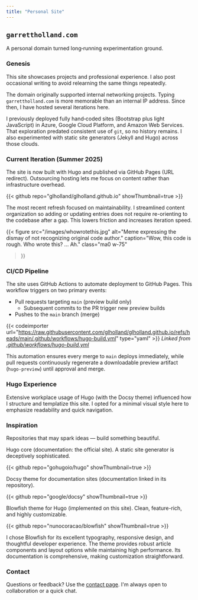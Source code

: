 ```yaml
---
title: "Personal Site"
---
```


## `garrettholland.com`

A personal domain turned long‑running experimentation ground.

### Genesis

This site showcases projects and professional experience. I also post occasional writing to avoid relearning the same things repeatedly.

The domain originally supported internal networking projects. Typing `garrettholland.com` is more memorable than an internal IP address. Since then, I have hosted several iterations here.

I previously deployed fully hand‑coded sites (Bootstrap plus light JavaScript) in Azure, Google Cloud Platform, and Amazon Web Services. That exploration predated consistent use of `git`, so no history remains. I also experimented with static site generators (Jekyll and Hugo) across those clouds.

### Current Iteration (Summer 2025)

The site is now built with Hugo and published via GitHub Pages (URL redirect). Outsourcing hosting lets me focus on content rather than infrastructure overhead.

{{< github repo="glholland/glholland.github.io" showThumbnail=true >}}

The most recent refresh focused on maintainability. I streamlined content organization so adding or updating entries does not require re-orienting to the codebase after a gap. This lowers friction and increases iteration speed.

{{< figure
  src="/images/whowrotethis.jpg"
  alt="Meme expressing the dismay of not recognizing original code author."
  caption="Wow, this code is rough. Who wrote this? ... Ah."
  class="ma0 w-75"
>}}

### CI/CD Pipeline

The site uses GitHub Actions to automate deployment to GitHub Pages. This workflow triggers on two primary events:

* Pull requests targeting `main` (preview build only)
  * Subsequent commits to the PR trigger new preview builds
* Pushes to the `main` branch (merge)

{{< codeimporter url="https://raw.githubusercontent.com/glholland/glholland.github.io/refs/heads/main/.github/workflows/hugo-build.yml" type="yaml" >}}
*Linked from [.github/workflows/hugo-build.yml](https://github.com/glholland/glholland.github.io/blob/main/.github/workflows/hugo-build.yml)*

This automation ensures every merge to `main` deploys immediately, while pull requests continuously regenerate a downloadable preview artifact (`hugo-preview`) until approval and merge.

### Hugo Experience

Extensive workplace usage of Hugo (with the Docsy theme) influenced how I structure and templatize this site. I opted for a minimal visual style here to emphasize readability and quick navigation.


### Inspiration

Repositories that may spark ideas — build something beautiful.

Hugo core (documentation: the official site). A static site generator is deceptively sophisticated.

{{< github repo="gohugoio/hugo" showThumbnail=true >}}

Docsy theme for documentation sites (documentation linked in its repository).

{{< github repo="google/docsy" showThumbnail=true >}}

Blowfish theme for Hugo (implemented on this site). Clean, feature-rich, and highly customizable.

{{< github repo="nunocoracao/blowfish" showThumbnail=true >}}

I chose Blowfish for its excellent typography, responsive design, and thoughtful developer experience. The theme provides robust article components and layout options while maintaining high performance. Its documentation is comprehensive, making customization straightforward.

### Contact

Questions or feedback? Use the [contact page](/contact/). I'm always open to collaboration or a quick chat.
